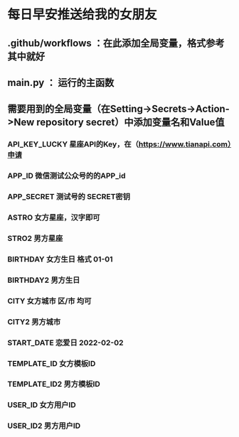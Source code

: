 # 每日早安推送给我的女朋友
## .github/workflows ：在此添加全局变量，格式参考其中就好
## main.py ： 运行的主函数

## 需要用到的全局变量（在Setting->Secrets->Action->New repository secret）中添加变量名和Value值

### API_KEY_LUCKY 星座API的Key，在（https://www.tianapi.com）申请

### APP_ID  微信测试公众号的的APP_id

### APP_SECRET  测试号的 SECRET密钥

### ASTRO 女方星座，汉字即可

### STRO2 男方星座

### BIRTHDAY 女方生日 格式 01-01

### BIRTHDAY2 男方生日

### CITY 女方城市 区/市 均可

### CITY2 男方城市

### START_DATE 恋爱日 2022-02-02

### TEMPLATE_ID 女方模板ID

### TEMPLATE_ID2 男方模板ID

### USER_ID 女方用户ID

### USER_ID2 男方用户ID
